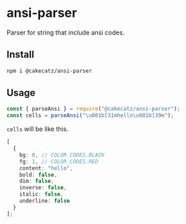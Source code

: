 # ansi-parser

Parser for string that include ansi codes.

## Install

```sh
npm i @cakecatz/ansi-parser
```

## Usage

```ts
const { parseAnsi } = require("@cakecatz/ansi-parser");
const cells = parseAnsi("\u001b[31mhello\u001b[39m");
```

`cells` will be like this.

```ts
[
  {
    bg: 0, // COLOR_CODES.BLACK
    fg: 1, // COLOR_CODES.RED
    content: "hello",
    bold: false,
    dim: false,
    inverse: false,
    italic: false,
    underline: false
  }
];
```
